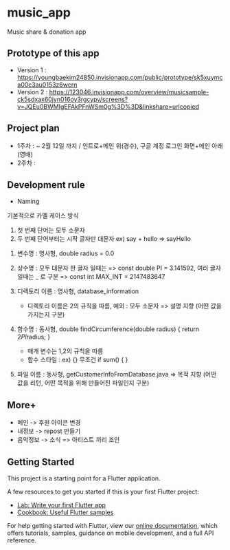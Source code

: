 # music_app

Music share &amp; donation app

## Prototype of this app
- Version 1 : https://youngbaekim24850.invisionapp.com/public/prototype/sk5xuymca00c3au0153z6wcrn
- Version 2 : https://123046.invisionapp.com/overview/musicsample-ck5sdxax60jyn016oy3rgcypv/screens?v=JQEu0BWMIgEFAkPFnWSm0g%3D%3D&linkshare=urlcopied

## Project plan
- 1주차 : ~ 2월 12일 까지 / 인트로+메인 위(경수), 구글 계정 로그인 화면+메인 아래(영배)
- 2주차 : 

## Development rule
- Naming

기본적으로 카멜 케이스 방식
1) 첫 번째 단어는 모두 소문자
2) 두 번째 단어부터는 시작 글자만 대문자
ex) say + hello => sayHello

1. 변수명 : 명사형, double radius = 0.0
2. 상수명 : 모두 대문자
   한 글자 일때는 => const double PI = 3.141592,
   여러 글자 일때는 _ 로 구분 => const int MAX_INT = 2147483647
3. 디렉토리 이름 : 명사형, database_information
   * 디렉토리 이름은 2의 규칙을 따름, 예외 : 모두 소문자
=> 설명 지향 (어떤 값을 가지는지 구분)

4. 함수명 : 동사형, double findCircumference(double radius) { return 2*PI*radius; }
   * 매개 변수는 1,2의 규칙을 따름
   * 함수 스타일 : 
ex) {} 무조건
if sum() {
}

5. 파일 이름 : 동사형, getCustomerInfoFromDatabase.java
=> 목적 지향 (어떤 값을 리턴, 어떤 목적을 위해 만들어진 파일인지 구분)

## More+
- 메인 -> 후원 아이콘 변경
- 내정보 -> repost 만들기
- 음악정보 -> 소식 => 아티스트 끼리 조인

## Getting Started

This project is a starting point for a Flutter application.

A few resources to get you started if this is your first Flutter project:

- [Lab: Write your first Flutter app](https://flutter.dev/docs/get-started/codelab)
- [Cookbook: Useful Flutter samples](https://flutter.dev/docs/cookbook)

For help getting started with Flutter, view our
[online documentation](https://flutter.dev/docs), which offers tutorials,
samples, guidance on mobile development, and a full API reference.
